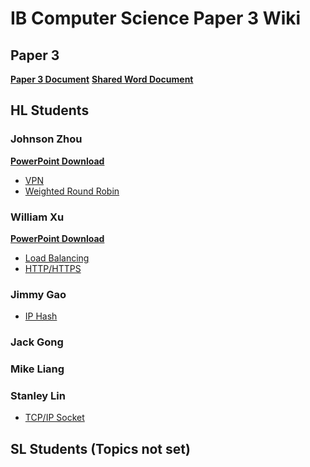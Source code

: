 # IB Computer Science Paper 3 Wiki

## Paper 3

**[Paper 3 Document](docs/Paper3)**
**[Shared Word Document](https://ykpaoschool-my.sharepoint.com/:w:/r/personal/s12168_ykpaoschool_cn/_layouts/15/Doc.aspx?sourcedoc=%7B5307e401-cda1-4674-9317-5ec63f154891%7D&action=default)**

## HL Students

### Johnson Zhou
**[PowerPoint Download](docs/assets/WRR_VPN.pptx)**
* [VPN](docs/VPN)
* [Weighted Round Robin](docs/WRR)

### William Xu
**[PowerPoint Download](docs/assets/LBB_HTTP.pptx)**
* [Load Balancing](docs/LoadBalancing)
* [HTTP/HTTPS](docs/HTTP)

### Jimmy Gao
* [IP Hash](docs/IPHash)

### Jack Gong

### Mike Liang

### Stanley Lin
* [TCP/IP Socket](docs/TCPIPSOCKET)

## SL Students (Topics not set)
